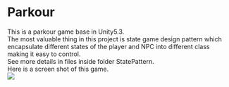 # Parkour
This is a parkour game base in Unity5.3.<br />
The most valuable thing in this project is state game design pattern which encapsulate different states of the player and NPC into different class making it easy to control.<br /> See more details in files inside folder StatePattern.<br />
Here is a screen shot of this game.<br/>
![](https://github.com/mycmessia/Parkour/blob/master/Assets/CustomResources/Textures/screen_shot.png)
